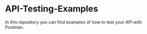 # API-Testing-Examples
In this repository you can find examples of how to test your API with Postman. 
